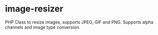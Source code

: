 image-resizer
=============

PHP Class to resize images, supports JPEG, GIF and PNG. Supports alpha channels and image type conversion.